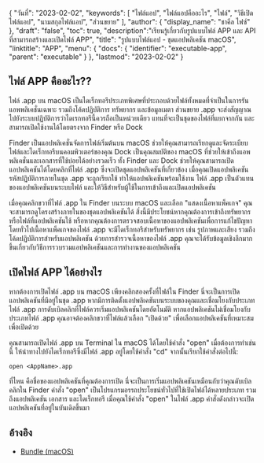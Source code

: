 {
"วันที่": "2023-02-02",
  "keywords": [
"ไฟล์แอป",
"ไฟล์แอปคืออะไร",
"ไฟล์",
"วิธีเปิดไฟล์แอป",
"นามสกุลไฟล์แอป",
"ส่วนขยาย"
],
  "author": {
"display_name": "ชาคีล ไฟซ์"
},
"draft": "false",
"toc": true,
  "description":"เรียนรู้เกี่ยวกับรูปแบบไฟล์ APP และ API ที่สามารถสร้างและเปิดไฟล์ APP",
"title": "รูปแบบไฟล์แอป - ชุดแอปพลิเคชัน macOS",
  "linktitle": "APP",
  "menu": {
    "docs": {
      "identifier": "executable-app",
      "parent": "executable"
}
},
"lastmod": "2023-02-02"
}

## ไฟล์ APP คืออะไร??

ไฟล์ .app บน macOS เป็นไดเร็กทอรีประเภทพิเศษที่ประกอบด้วยไฟล์ทั้งหมดที่จำเป็นในการรันแอพพลิเคชั่นเฉพาะ รวมถึงโค้ดปฏิบัติการ ทรัพยากร และข้อมูลเมตา ส่วนขยาย .app จะส่งสัญญาณไปยังระบบปฏิบัติการว่าไดเรกทอรีนี้ควรถือเป็นหน่วยเดียว แทนที่จะเป็นชุดของไฟล์ที่แยกจากกัน และสามารถเปิดใช้งานได้โดยตรงจาก Finder หรือ Dock

Finder เป็นแอปพลิเคชั่นจัดการไฟล์เริ่มต้นบน macOS ช่วยให้คุณสามารถเรียกดูและจัดระเบียบไฟล์และไดเร็กทอรีบนคอมพิวเตอร์ของคุณ Dock เป็นคุณสมบัติของ macOS ที่ช่วยให้เข้าถึงแอพพลิเคชั่นและเอกสารที่ใช้บ่อยได้อย่างรวดเร็ว ทั้ง Finder และ Dock ช่วยให้คุณสามารถเปิดแอปพลิเคชันได้โดยคลิกที่ไฟล์ .app ซึ่งจะเปิดชุดแอปพลิเคชันที่เกี่ยวข้อง เมื่อคุณเปิดแอปพลิเคชัน รหัสปฏิบัติการภายในชุด .app จะถูกเรียกใช้ ทำให้แอปพลิเคชันพร้อมใช้งาน ไฟล์ .app เป็นตัวแทนของแอปพลิเคชันบนระบบไฟล์ และให้วิธีสำหรับผู้ใช้ในการเข้าถึงและเปิดแอปพลิเคชัน

เมื่อคุณคลิกขวาที่ไฟล์ .app ใน Finder บนระบบ macOS และเลือก "แสดงเนื้อหาแพ็คเกจ" คุณจะสามารถดูโครงสร้างภายในของชุดแอปพลิเคชันได้ สิ่งนี้มีประโยชน์หากคุณต้องการเข้าถึงทรัพยากรหรือไฟล์ที่แอปพลิเคชันใช้ หรือหากคุณต้องการตรวจสอบเนื้อหาของแอปพลิเคชันเพื่อการแก้ไขปัญหา โดยทั่วไปเนื้อหาแพ็คเกจของไฟล์ .app จะมีไดเร็กทอรีสำหรับทรัพยากร เช่น รูปภาพและเสียง รวมถึงโค้ดปฏิบัติการสำหรับแอปพลิเคชัน ด้วยการสำรวจเนื้อหาของไฟล์ .app คุณจะได้รับข้อมูลเชิงลึกมากขึ้นเกี่ยวกับวิธีการรวบรวมแอปพลิเคชันและการทำงานของแอปพลิเคชัน

## เปิดไฟล์ APP ได้อย่างไร

หากต้องการเปิดไฟล์ .app บน macOS เพียงคลิกสองครั้งที่ไฟล์ใน Finder นี่จะเป็นการเปิดแอปพลิเคชันที่มีอยู่ในชุด .app หากมีการติดตั้งแอปพลิเคชันบนระบบของคุณและเชื่อมโยงกับประเภทไฟล์ .app การดับเบิลคลิกที่ไฟล์ควรเริ่มแอปพลิเคชันโดยอัตโนมัติ หากแอปพลิเคชันไม่เชื่อมโยงกับประเภทไฟล์ .app คุณอาจต้องคลิกขวาที่ไฟล์แล้วเลือก "เปิดด้วย" เพื่อเลือกแอปพลิเคชันที่เหมาะสมเพื่อเปิดด้วย

คุณสามารถเปิดไฟล์ .app บน Terminal ใน macOS ได้โดยใช้คำสั่ง "open" เมื่อต้องการทำเช่นนี้ ให้นำทางไปยังไดเร็กทอรีซึ่งมีไฟล์ .app อยู่โดยใช้คำสั่ง "cd" จากนั้นเรียกใช้คำสั่งต่อไปนี้:

```
open <AppName>.app 
```

ที่ไหน<AppName> คือชื่อของแอปพลิเคชันที่คุณต้องการเปิด นี่จะเป็นการเริ่มแอปพลิเคชันเหมือนกับว่าคุณดับเบิลคลิกใน Finder คำสั่ง "open" เป็นโปรแกรมอรรถประโยชน์ทั่วไปที่ใช้เปิดไฟล์ได้หลายประเภท รวมถึงแอปพลิเคชัน เอกสาร และไดเร็กทอรี เมื่อคุณใช้คำสั่ง "open" ในไฟล์ .app คำสั่งดังกล่าวจะเปิดแอปพลิเคชันที่อยู่ในบันเดิลขึ้นมา

## อ้างอิง
* [Bundle (macOS)](https://en.wikipedia.org/wiki/Bundle_(macOS))

